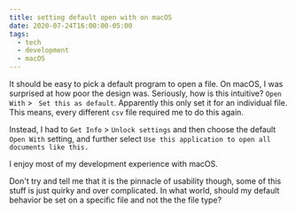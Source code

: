 ```yaml
---
title: setting default open with on macOS
date: 2020-07-24T16:00:00-05:00
tags:
  - tech
  - development
  - macOS
---
```

It should be easy to pick a default program to open a file. On macOS, I was surprised at how poor the design was. Seriously, how is this intuitive? `Open With` > ` Set this as default`. Apparently this only set it for an individual file. This means, every different `csv` file required me to do this again. 

Instead, I had to `Get Info` > `Unlock settings` and then choose the default `Open With` setting, and further select `Use this application to open all documents like this.`

I enjoy most of my development experience with macOS. 

Don't try and tell me that it is the pinnacle of usability though, some of this stuff is just quirky and over complicated. In what world, should my default behavior be set on a specific file and not the the file type?